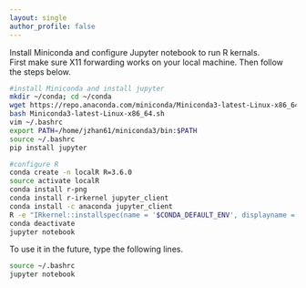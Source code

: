 ```yaml
---
layout: single
author_profile: false
---
```


Install Miniconda and configure Jupyter notebook to run R kernals.  
First make sure X11 forwarding works on your local machine. Then follow the steps below.
```bash
#install Miniconda and install jupyter
mkdir ~/conda; cd ~/conda
wget https://repo.anaconda.com/miniconda/Miniconda3-latest-Linux-x86_64.sh
bash Miniconda3-latest-Linux-x86_64.sh
vim ~/.bashrc
export PATH=/home/jzhan61/miniconda3/bin:$PATH
source ~/.bashrc
pip install jupyter

#configure R
conda create -n localR R=3.6.0
source activate localR
conda install r-png
conda install r-irkernel jupyter_client
conda install -c anaconda jupyter_client
R -e "IRkernel::installspec(name = '$CONDA_DEFAULT_ENV', displayname = 'R ($CONDA_DEFAULT_ENV)', user = TRUE)"
conda deactivate
jupyter notebook
```

To use it in the future, type the following lines.
```bash
source ~/.bashrc
jupyter notebook
```
